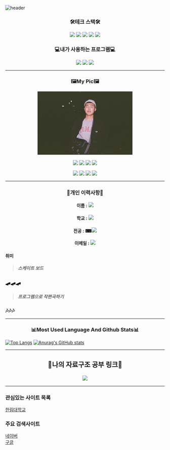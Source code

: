 
![header](https://capsule-render.vercel.app/api?text=Hyuk&nbsp;Jun&nbsp;Ji&animation=fadeIn&type=waving&height=300&width=1000&fontSize=100&color=gradient)
### <p align="center">🛠테크 스택🛠</p>  

<p align="center"><img src="https://img.shields.io/badge/C-A8B9CC?style=for-the-badge&logo=C&logoColor=white"/>
<img src="https://img.shields.io/badge/HTML5-E34F26?style=for-the-badge&logo=HTML5&logoColor=white"/>
<a href="https://www.python.org/"><img src="https://img.shields.io/badge/Python-3776AB?style=for-the-badge&logo=Python&logoColor=white"/></a>
<img src="https://img.shields.io/badge/C++-00599C?style=for-the-badge&logo=c%2B%2B&logoColor=white"/>
<a href="https://www.java.com/ko/"><img src="https://img.shields.io/badge/Java-007396?style=for-the-badge&logo=Java&logoColor=white"/></a></p> 

### <p align="center">💻내가 사용하는 프로그램💻</p> 
<p align="center"><a href="https://www.eclipse.org/"><img src="https://img.shields.io/badge/Eclipse-2C2255?style=for-the-badge&logo=Eclipse IDE&logoColor=white"/></a>
<a href="https://code.visualstudio.com/"><img src="https://img.shields.io/badge/Visual Studio Code-007ACC?style=for-the-badge&logo=Visual Studio Code&logoColor=white"/></a>
<img src="https://img.shields.io/badge/Linux-FCC624?style=for-the-badge&logo=Linux&logoColor=white"/></p> 

----------------------  

### <p align="center">🖼My Pic🖼</p>
<p align="center"><img src=mypic.jpg height=200 width=300></p>
<p align="center"><a href="https://www.instagram.com/eden_hyukjun/"><img src="https://img.shields.io/badge/Instagram-E4405F?style=for-the-badge&logo=Instagram&logoColor=white"/></a>
   <a href="https://www.facebook.com/profile.php?id=100004091179797"><img src="https://img.shields.io/badge/Facebook-1877F2?style=for-the-badge&logo=Facebook&logoColor=white"/></a>
<a href="mailto:whrnjsrkdls@gmail.com"><img src="https://img.shields.io/badge/My&nbsp;Gmail-E6E6FA?style=for-the-badge&logo=Gmail&logoColor=EA4335"/></a>
<a href="https://github.com/HyukJunJi"><img src="https://img.shields.io/badge/My&nbsp;GitHub-black?style=for-the-badge&logo=GitHub&logoColor=white"/></a></p>
<p align="center"><img src="https://img.shields.io/github/watchers/HyukJunJi/RESUME?style=social"/></a>
<img src="https://img.shields.io/github/stars/HyukJunJi?style=social"/></a>
<img src="https://img.shields.io/github/followers/HyukJunJi?style=social"/></a>
<img src="https://img.shields.io/github/forks/HyukJunJi/RESUME?style=social"/></a></p>


---------
                 
### <p align="center">👦개인 이력사항👦</p>
#### <p align="center">이름 : <a href="https://github.com/HyukJunJi"><img src="https://img.shields.io/badge/지혁준-white?style=for-the-badge"/></a></p>
#### <p align="center">학교 : <a href="https://www.hallym.ac.kr/"><img src="https://img.shields.io/badge/한림대학교-white?style=for-the-badge"/></a></p>
#### <p align="center">전공 : ⌨<a href="https://sw.hallym.ac.kr/index.php?mp=2_3"><img src="https://img.shields.io/badge/콘텐츠 IT-white?style=for-the-badge"/></a></p>
#### <p align="center">이메일 : <a href="mailto:whrnjsrkdls@gmail.com"><img src="https://img.shields.io/badge/My&nbsp;Gmail-white?style=for-the-badge&logo=Gmail&logoColor=EA4335"/></a></p>
#### 취미
> ##### 스케이트 보드
### 🛹🛹🛹
> ##### 프로그램으로 작편곡하기
### 🎶🎶🎶


------------------------
### <p align="center">📊Most Used Language And Github Stats📊</p>
[![Top Langs](https://github-readme-stats.vercel.app/api/top-langs/?username=HyukJunJi)](https://github.com/anuraghazra/github-readme-stats)
[![Anurag's GitHub stats](https://github-readme-stats.vercel.app/api?username=HyukJunJi)](https://github.com/anuraghazra/github-readme-stats)

--------
## <p align="center">📖나의 자료구조 공부 링크📖</p>
<p align="center"><a href="https://www.github.com/HyukJunJi/data_struct/"><img src="https://img.shields.io/badge/같이 공부해요! 원하시면 fork!-2C2255?style=for-the-badge&logo=Eclipse IDE&logoColor=white"/></a></p>

-----------

### 관심있는 사이트 목록
[한림대학교][hallym]

### 주요 검색사이트
[네이버][naver]  
[구글][google]  


[eclipse]:https://www.eclipse.org
[google]:https://www.google.com
[naver]:https://www.naver.com
[hallym]:https://www.hallym.ac.kr

